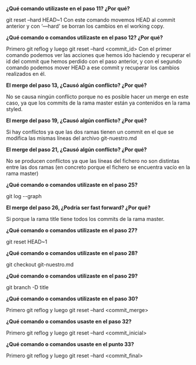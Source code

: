 **¿Qué comando utilizaste en el paso 11? ¿Por qué?**

git reset –hard HEAD~1 Con este comando movemos HEAD al commit anterior y con ‘—hard’ se borran los cambios en el working copy.

**¿Qué comando o comandos utilizaste en el paso 12? ¿Por qué?**

Primero git reflog y luego git reset –hard <commit_id> Con el primer comando podemos ver las acciones que hemos ido haciendo y recuperar el id del commit que hemos perdido con el paso anterior, y con el segundo comando podemos mover HEAD a ese commit y recuperar los cambios realizados en él. 

**El merge del paso 13, ¿Causó algún conflicto? ¿Por qué?** 

No se causa ningún conflicto porque no es posible hacer un merge en este caso, ya que los commits de la rama master están ya contenidos en la rama styled.

**El merge del paso 19, ¿Causó algún conflicto? ¿Por qué?**  

Si hay conflictos ya que las dos ramas tienen un commit en el que se modifica las mismas líneas del archivo git-nuestro.md

**El merge del paso 21, ¿Causó algún conflicto? ¿Por qué?**  

No se producen conflictos ya que las líneas del fichero no son distintas entre las dos ramas (en concreto porque el fichero se encuentra vacío en la rama master)

**¿Qué comando o comandos utilizaste en el paso 25?**  

git log --graph

**El merge del paso 26, ¿Podría ser fast forward? ¿Por qué?** 

Si porque la rama title tiene todos los commits de la rama master.

**¿Qué comando o comandos utilizaste en el paso 27?** 

git reset HEAD~1

**¿Qué comando o comandos utilizaste en el paso 28?** 

git checkout git-nuestro.md

**¿Qué comando o comandos utilizaste en el paso 29?** 

git branch -D title

**¿Qué comando o comandos utilizaste en el paso 30?** 

Primero git reflog y luego git reset –hard <commit_merge>

**¿Qué comando o comandos usaste en el paso 32?** 

Primero git reflog y luego git reset –hard <commit_inicial>

**¿Qué comando o comandos usaste en el punto 33?** 

Primero git reflog y luego git reset –hard <commit_final>
